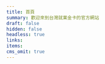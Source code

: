 ```yaml
---
title: 首頁
summary: 歡迎來到台灣就業金卡的官方網站
draft: false
hidden: false
headless: true
links:
items:
cms_omit: true
---
```

